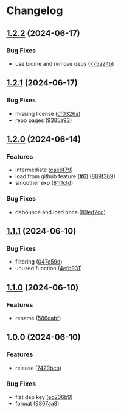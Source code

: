 # Changelog

## [1.2.2](https://github.com/LunchTimeCode/dreamy/compare/v1.2.1...v1.2.2) (2024-06-17)


### Bug Fixes

* use biome and remove deps ([775a24b](https://github.com/LunchTimeCode/dreamy/commit/775a24b4dc85ea5f5ee16a0319787e31ce18a134))

## [1.2.1](https://github.com/LunchTimeCode/dreamy/compare/v1.2.0...v1.2.1) (2024-06-17)


### Bug Fixes

* missing license ([cf0326a](https://github.com/LunchTimeCode/dreamy/commit/cf0326ab021bbeaf3eae6679f0f734cc9a1b6ff0))
* repo pages ([9385a93](https://github.com/LunchTimeCode/dreamy/commit/9385a936f0c03ef3b18cb962b7817adf854f46dd))

## [1.2.0](https://github.com/LunchTimeCode/dreamy/compare/v1.1.1...v1.2.0) (2024-06-14)


### Features

* intermediate ([cae6f79](https://github.com/LunchTimeCode/dreamy/commit/cae6f7949a2572f3f99de870ee6ccfa139d8a5dc))
* load from github feature ([#6](https://github.com/LunchTimeCode/dreamy/issues/6)) ([889f369](https://github.com/LunchTimeCode/dreamy/commit/889f3693d89db6f07ae785d5191964112b35bcef))
* smoother exp ([81f1cfd](https://github.com/LunchTimeCode/dreamy/commit/81f1cfd96dccecfcf41869a845826d0475a25f37))


### Bug Fixes

* debounce and load once ([89ed2cd](https://github.com/LunchTimeCode/dreamy/commit/89ed2cd3cc6735a82a9627c30efb0ed3b7870e46))

## [1.1.1](https://github.com/LunchTimeCode/dreamy/compare/v1.1.0...v1.1.1) (2024-06-10)


### Bug Fixes

* filtering ([047e59d](https://github.com/LunchTimeCode/dreamy/commit/047e59d35912f25ece535ec523e77c37edd7345e))
* unused function ([4efb931](https://github.com/LunchTimeCode/dreamy/commit/4efb931007968ed2ed65909842c33359019161f3))

## [1.1.0](https://github.com/LunchTimeCode/dreamy/compare/v1.0.0...v1.1.0) (2024-06-10)


### Features

* rename ([586dabf](https://github.com/LunchTimeCode/dreamy/commit/586dabff2aeefee4bff7adc740bcef48c7ed7663))

## 1.0.0 (2024-06-10)


### Features

* release ([7429bcb](https://github.com/LunchTimeCode/dreamy/commit/7429bcb664c347232dac4426255a000785d46a21))


### Bug Fixes

* flat dep key ([ec206b9](https://github.com/LunchTimeCode/dreamy/commit/ec206b9d1ad95733eddd584c5d13c3bdf1d94ebd))
* format ([9807aa8](https://github.com/LunchTimeCode/dreamy/commit/9807aa882fcff11f08c249324037c47194e20cb3))

